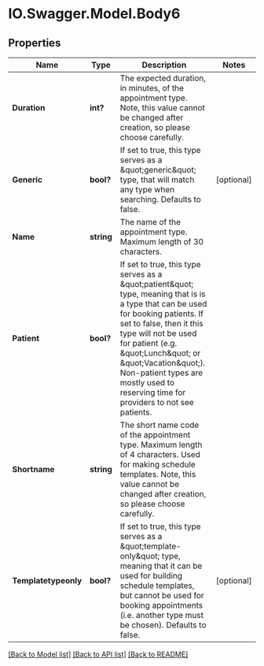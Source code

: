 # IO.Swagger.Model.Body6
## Properties

Name | Type | Description | Notes
------------ | ------------- | ------------- | -------------
**Duration** | **int?** | The expected duration, in minutes, of the appointment type. Note, this value cannot be changed after creation, so please choose carefully.  | 
**Generic** | **bool?** | If set to true, this type serves as a \&quot;generic\&quot; type, that will match any type when searching. Defaults to false.  | [optional] 
**Name** | **string** | The name of the appointment type. Maximum length of 30 characters. | 
**Patient** | **bool?** | If set to true, this type serves as a \&quot;patient\&quot; type, meaning that is is a type that can be used for booking patients. If set to false, then it this type will not be used for patient (e.g. \&quot;Lunch\&quot; or \&quot;Vacation\&quot;). Non-patient types are mostly used to reserving time for providers to not see patients.  | 
**Shortname** | **string** | The short name code of the appointment type. Maximum length of 4 characters. Used for making schedule templates. Note, this value cannot be changed after creation, so please choose carefully.  | 
**Templatetypeonly** | **bool?** | If set to true, this type serves as a \&quot;template-only\&quot; type, meaning that it can be used for building schedule templates,  but cannot be used for booking appointments (i.e. another type must be chosen). Defaults to false.  | [optional] 

[[Back to Model list]](../README.md#documentation-for-models) [[Back to API list]](../README.md#documentation-for-api-endpoints) [[Back to README]](../README.md)

